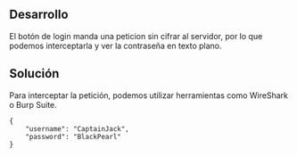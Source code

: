 ## Desarrollo

El botón de login manda una peticion sin cifrar al servidor, por lo que podemos interceptarla y ver la contraseña en texto plano.

## Solución

Para interceptar la petición, podemos utilizar herramientas como WireShark o Burp Suite.

```plaintext
{
    "username": "CaptainJack",
    "password": "BlackPearl"
}
```

